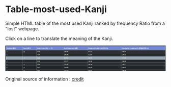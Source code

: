 # Table-most-used-Kanji
Simple HTML table of the most used Kanji ranked by frequency Ratio from a "lost" webpage.

Click on a line to translate the meaning of the Kanji.

![alt text](https://github.com/Vinfrovenator/Table-most-used-Kanji/blob/main/sample.jpg "Kanji.html")


Original source of information : [credit](http://web.archive.org/web/20080919234047/http://nozaki-lab.ics.aichi-edu.ac.jp/nozaki/asahi/kanji.html)
